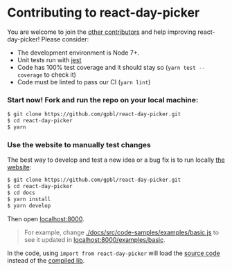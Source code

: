 # Contributing to react-day-picker

You are welcome to join the
[other contributors](https://github.com/gpbl/react-day-picker/graphs/contributors)
and help improving react-day-picker! Please consider:

* The development environment is Node 7+.
* Unit tests run with [jest](https://facebook.github.io/jest/)
* Code has 100% test coverage and it should stay so (`yarn test --coverage` to check it)
* Code must be linted to pass our CI (`yarn lint`)

### Start now! Fork and run the repo on your local machine:

```bash
$ git clone https://github.com/gpbl/react-day-picker.git
$ cd react-day-picker
$ yarn
```

### Use the website to manually test changes

The best way to develop and test a new idea or a bug fix is to run locally
[the website](https://react-day-picker.js.org):

```bash
$ git clone https://github.com/gpbl/react-day-picker.git
$ cd react-day-picker
$ cd docs
$ yarn install
$ yarn develop
```

Then open [localhost:8000](http://localhost:8000).

> For example, change
> [./docs/src/code-samples/examples/basic.js](./docs/src/code-samples/examples/basic.js)
> to see it updated in
> [localhost:8000/examples/basic](http://localhost:8000/examples/basic).

In the code, using `import from react-day-picker` will load the
[source code](src) instead of the [compiled lib](lib).
